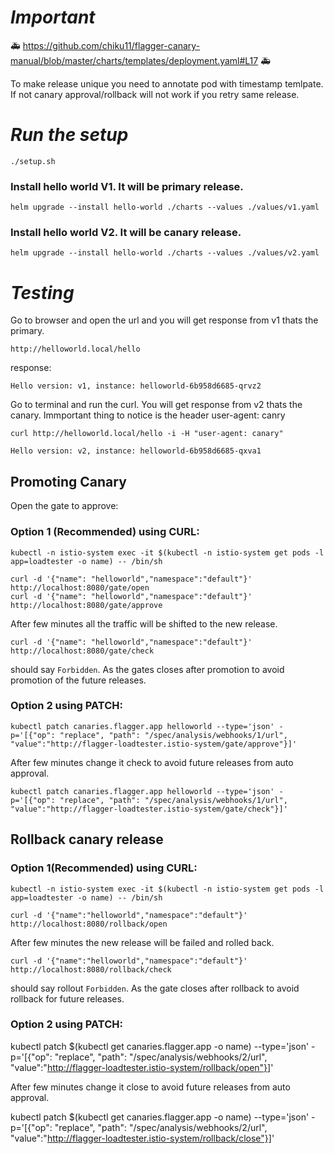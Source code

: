 # ***Important***
🚑 https://github.com/chiku11/flagger-canary-manual/blob/master/charts/templates/deployment.yaml#L17 🚑

To make release unique you need to annotate pod with timestamp temlpate. If not canary approval/rollback will not work if you retry same release.



# ***Run the setup***

```
./setup.sh
```

### Install hello world V1. It will be primary release.

```
helm upgrade --install hello-world ./charts --values ./values/v1.yaml
```

### Install hello world V2. It will be canary release.

```
helm upgrade --install hello-world ./charts --values ./values/v2.yaml
```

# ***Testing***

Go to browser and open the url and you will get response from v1 thats the primary.

```
http://helloworld.local/hello
```

response:

```Hello version: v1, instance: helloworld-6b958d6685-qrvz2```

Go to terminal and run the curl. You will get response from v2 thats the canary. Immportant thing to notice is the header user-agent: canry

```
curl http://helloworld.local/hello -i -H "user-agent: canary"
```

```Hello version: v2, instance: helloworld-6b958d6685-qxva1```


## Promoting Canary

Open the gate to approve:

### Option 1 (Recommended) using CURL:

```
kubectl -n istio-system exec -it $(kubectl -n istio-system get pods -l app=loadtester -o name) -- /bin/sh

curl -d '{"name": "helloworld","namespace":"default"}' http://localhost:8080/gate/open
curl -d '{"name": "helloworld","namespace":"default"}' http://localhost:8080/gate/approve

```

After few minutes all the traffic will be shifted to the new release.

```
curl -d '{"name": "helloworld","namespace":"default"}' http://localhost:8080/gate/check 
```

should say ```Forbidden```. As the gates closes after promotion to avoid promotion of the future releases.


### Option 2 using PATCH:


```
kubectl patch canaries.flagger.app helloworld --type='json' -p='[{"op": "replace", "path": "/spec/analysis/webhooks/1/url", "value":"http://flagger-loadtester.istio-system/gate/approve"}]'
```

After few minutes change it check to avoid future releases from auto approval.

```
kubectl patch canaries.flagger.app helloworld --type='json' -p='[{"op": "replace", "path": "/spec/analysis/webhooks/1/url", "value":"http://flagger-loadtester.istio-system/gate/check"}]'
```

## Rollback canary release

### Option 1(Recommended) using CURL:

```
kubectl -n istio-system exec -it $(kubectl -n istio-system get pods -l app=loadtester -o name) -- /bin/sh

curl -d '{"name":"helloworld","namespace":"default"}' http://localhost:8080/rollback/open
```

After few minutes the new release will be failed and rolled back.

```
curl -d '{"name":"helloworld","namespace":"default"}' http://localhost:8080/rollback/check 
```

should say rollout ```Forbidden```. As the gate closes after rollback to avoid rollback for future releases.


### Option 2 using PATCH:

kubectl patch $(kubectl get canaries.flagger.app -o name) --type='json' -p='[{"op": "replace", "path": "/spec/analysis/webhooks/2/url", "value":"http://flagger-loadtester.istio-system/rollback/open"}]'

After few minutes change it close to avoid future releases from auto approval.

kubectl patch $(kubectl get canaries.flagger.app -o name) --type='json' -p='[{"op": "replace", "path": "/spec/analysis/webhooks/2/url", "value":"http://flagger-loadtester.istio-system/rollback/close"}]'

